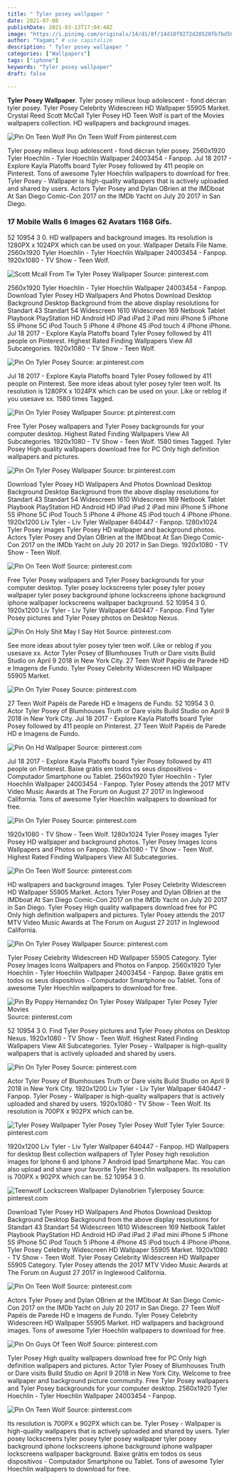 ```yaml
---
title: " Tyler posey wallpaper "
date: 2021-07-08
publishDate: 2021-03-13T17:04:48Z
image: "https://i.pinimg.com/originals/14/d1/8f/14d18f9272d28520fb7bd5096e645887.jpg"
author: "Yagami" # use capitalize
description: " Tyler posey wallpaper "
categories: ["Wallpapers"]
tags: ["iphone"]
keywords: "Tyler posey wallpaper"
draft: false

---
```



**Tyler Posey Wallpaper**. Tyler posey milieux loup adolescent - fond décran tyler posey. Tyler Posey Celebrity Widescreen HD Wallpaper 55905 Market. Crystal Reed Scott McCall Tyler Posey HD Teen Wolf is part of the Movies wallpapers collection. HD wallpapers and background images.

![Pin On Teen Wolf](https://i.pinimg.com/originals/e5/82/60/e58260955aa30a31d5293cde12b7463c.jpg "Pin On Teen Wolf")
Pin On Teen Wolf From pinterest.com


Tyler posey milieux loup adolescent - fond décran tyler posey. 2560x1920 Tyler Hoechlin - Tyler Hoechlin Wallpaper 24003454 - Fanpop. Jul 18 2017 - Explore Kayla Platoffs board Tyler Posey followed by 411 people on Pinterest. Tons of awesome Tyler Hoechlin wallpapers to download for free. Tyler Posey - Wallpaper is high-quality wallpapers that is actively uploaded and shared by users. Actors Tyler Posey and Dylan OBrien at the IMDboat At San Diego Comic-Con 2017 on the IMDb Yacht on July 20 2017 in San Diego.

### 17 Mobile Walls 6 Images 62 Avatars 1168 Gifs.

52 10954 3 0. HD wallpapers and background images. Its resolution is 1280PX x 1024PX which can be used on your. Wallpaper Details File Name. 2560x1920 Tyler Hoechlin - Tyler Hoechlin Wallpaper 24003454 - Fanpop. 1920x1080 - TV Show - Teen Wolf.


![Scott Mcall From Tw Tyler Posey Wallpaper](https://i.pinimg.com/originals/d1/a2/a8/d1a2a82e399f0d991b4a5aeac4bb2642.jpg "Scott Mcall From Tw Tyler Posey Wallpaper")
Source: pinterest.com

2560x1920 Tyler Hoechlin - Tyler Hoechlin Wallpaper 24003454 - Fanpop. Download Tyler Posey HD Wallpapers And Photos Download Desktop Background Desktop Background from the above display resolutions for Standart 43 Standart 54 Widescreen 1610 Widescreen 169 Netbook Tablet Playbook PlayStation HD Android HD iPad iPad 2 iPad mini iPhone 5 iPhone 5S iPhone 5C iPod Touch 5 iPhone 4 iPhone 4S iPod touch 4 iPhone iPhone. Jul 18 2017 - Explore Kayla Platoffs board Tyler Posey followed by 411 people on Pinterest. Highest Rated Finding Wallpapers View All Subcategories. 1920x1080 - TV Show - Teen Wolf.

![Pin On Tyler Posey](https://i.pinimg.com/originals/f3/1b/fa/f31bfaf1b76cb25394e2918e343f8802.png "Pin On Tyler Posey")
Source: ar.pinterest.com

Jul 18 2017 - Explore Kayla Platoffs board Tyler Posey followed by 411 people on Pinterest. See more ideas about tyler posey tyler teen wolf. Its resolution is 1280PX x 1024PX which can be used on your. Like or reblog if you usesave xx. 1580 times Tagged.

![Pin On Tyler Posey Wallpaper](https://i.pinimg.com/originals/b6/f7/af/b6f7af8516338a4ad9082088b758a8da.jpg "Pin On Tyler Posey Wallpaper")
Source: pt.pinterest.com

Free Tyler Posey wallpapers and Tyler Posey backgrounds for your computer desktop. Highest Rated Finding Wallpapers View All Subcategories. 1920x1080 - TV Show - Teen Wolf. 1580 times Tagged. Tyler Posey High quality wallpapers download free for PC Only high definition wallpapers and pictures.

![Pin On Tyler Posey Wallpaper](https://i.pinimg.com/originals/aa/16/dd/aa16dd6fd4cce2438a9d5964a6d26672.jpg "Pin On Tyler Posey Wallpaper")
Source: br.pinterest.com

Download Tyler Posey HD Wallpapers And Photos Download Desktop Background Desktop Background from the above display resolutions for Standart 43 Standart 54 Widescreen 1610 Widescreen 169 Netbook Tablet Playbook PlayStation HD Android HD iPad iPad 2 iPad mini iPhone 5 iPhone 5S iPhone 5C iPod Touch 5 iPhone 4 iPhone 4S iPod touch 4 iPhone iPhone. 1920x1200 Liv Tyler - Liv Tyler Wallpaper 640447 - Fanpop. 1280x1024 Tyler Posey images Tyler Posey HD wallpaper and background photos. Actors Tyler Posey and Dylan OBrien at the IMDboat At San Diego Comic-Con 2017 on the IMDb Yacht on July 20 2017 in San Diego. 1920x1080 - TV Show - Teen Wolf.

![Pin On Teen Wolf](https://i.pinimg.com/originals/f1/17/7b/f1177b51a8e5fb930437877aa16c6db1.jpg "Pin On Teen Wolf")
Source: pinterest.com

Free Tyler Posey wallpapers and Tyler Posey backgrounds for your computer desktop. Tyler posey lockscreens tyler posey tyler posey wallpaper tyler posey background iphone lockscreens iphone background iphone wallpaper lockscreens wallpaper background. 52 10954 3 0. 1920x1200 Liv Tyler - Liv Tyler Wallpaper 640447 - Fanpop. Find Tyler Posey pictures and Tyler Posey photos on Desktop Nexus.

![Pin On Holy Shit May I Say Hot](https://i.pinimg.com/originals/69/14/7f/69147f72f849b9dc7eef73a306c39b91.jpg "Pin On Holy Shit May I Say Hot")
Source: pinterest.com

See more ideas about tyler posey tyler teen wolf. Like or reblog if you usesave xx. Actor Tyler Posey of Blumhouses Truth or Dare visits Build Studio on April 9 2018 in New York City. 27 Teen Wolf Papéis de Parede HD e Imagens de Fundo. Tyler Posey Celebrity Widescreen HD Wallpaper 55905 Market.

![Pin On Tyler Posey](https://i.pinimg.com/originals/aa/61/97/aa6197e4a4ec6bd3bff566bc4f99459f.jpg "Pin On Tyler Posey")
Source: pinterest.com

27 Teen Wolf Papéis de Parede HD e Imagens de Fundo. 52 10954 3 0. Actor Tyler Posey of Blumhouses Truth or Dare visits Build Studio on April 9 2018 in New York City. Jul 18 2017 - Explore Kayla Platoffs board Tyler Posey followed by 411 people on Pinterest. 27 Teen Wolf Papéis de Parede HD e Imagens de Fundo.

![Pin On Hd Wallpaper](https://i.pinimg.com/originals/c7/96/21/c79621d422998abf455fda713de24b4f.png "Pin On Hd Wallpaper")
Source: pinterest.com

Jul 18 2017 - Explore Kayla Platoffs board Tyler Posey followed by 411 people on Pinterest. Baixe grátis em todos os seus dispositivos - Computador Smartphone ou Tablet. 2560x1920 Tyler Hoechlin - Tyler Hoechlin Wallpaper 24003454 - Fanpop. Tyler Posey attends the 2017 MTV Video Music Awards at The Forum on August 27 2017 in Inglewood California. Tons of awesome Tyler Hoechlin wallpapers to download for free.

![Pin On Tyler Posey](https://i.pinimg.com/originals/44/cc/aa/44ccaa462271d2f291908c677c8f556e.jpg "Pin On Tyler Posey")
Source: pinterest.com

1920x1080 - TV Show - Teen Wolf. 1280x1024 Tyler Posey images Tyler Posey HD wallpaper and background photos. Tyler Posey Images Icons Wallpapers and Photos on Fanpop. 1920x1080 - TV Show - Teen Wolf. Highest Rated Finding Wallpapers View All Subcategories.

![Pin On Teen Wolf](https://i.pinimg.com/474x/d9/7e/e3/d97ee3eb72f32c543a9367668940207c.jpg "Pin On Teen Wolf")
Source: pinterest.com

HD wallpapers and background images. Tyler Posey Celebrity Widescreen HD Wallpaper 55905 Market. Actors Tyler Posey and Dylan OBrien at the IMDboat At San Diego Comic-Con 2017 on the IMDb Yacht on July 20 2017 in San Diego. Tyler Posey High quality wallpapers download free for PC Only high definition wallpapers and pictures. Tyler Posey attends the 2017 MTV Video Music Awards at The Forum on August 27 2017 in Inglewood California.

![Pin On Tyler Posey Wallpaper](https://i.pinimg.com/originals/b3/f3/ef/b3f3efc6f85de08209a2c7df316a3529.jpg "Pin On Tyler Posey Wallpaper")
Source: pinterest.com

Tyler Posey Celebrity Widescreen HD Wallpaper 55905 Category. Tyler Posey Images Icons Wallpapers and Photos on Fanpop. 2560x1920 Tyler Hoechlin - Tyler Hoechlin Wallpaper 24003454 - Fanpop. Baixe grátis em todos os seus dispositivos - Computador Smartphone ou Tablet. Tons of awesome Tyler Hoechlin wallpapers to download for free.

![Pin By Poppy Hernandez On Tyler Posey Wallpaper Tyler Posey Tyler Movies](https://i.pinimg.com/originals/81/03/48/81034823715f7c698933edefb7b34860.jpg "Pin By Poppy Hernandez On Tyler Posey Wallpaper Tyler Posey Tyler Movies")
Source: pinterest.com

52 10954 3 0. Find Tyler Posey pictures and Tyler Posey photos on Desktop Nexus. 1920x1080 - TV Show - Teen Wolf. Highest Rated Finding Wallpapers View All Subcategories. Tyler Posey - Wallpaper is high-quality wallpapers that is actively uploaded and shared by users.

![Pin On Tyler Posey](https://i.pinimg.com/originals/35/eb/a6/35eba64231b2359525807e7d6f2d4831.jpg "Pin On Tyler Posey")
Source: pinterest.com

Actor Tyler Posey of Blumhouses Truth or Dare visits Build Studio on April 9 2018 in New York City. 1920x1200 Liv Tyler - Liv Tyler Wallpaper 640447 - Fanpop. Tyler Posey - Wallpaper is high-quality wallpapers that is actively uploaded and shared by users. 1920x1080 - TV Show - Teen Wolf. Its resolution is 700PX x 902PX which can be.

![Tyler Posey Wallpaper Tyler Posey Tyler Posey Wolf Tyler Tyler](https://i.pinimg.com/originals/49/2a/40/492a40f17c2eda3589a98cbaeec6614b.jpg "Tyler Posey Wallpaper Tyler Posey Tyler Posey Wolf Tyler Tyler")
Source: pinterest.com

1920x1200 Liv Tyler - Liv Tyler Wallpaper 640447 - Fanpop. HD Wallpapers for desktop Best collection wallpapers of Tyler Posey high resolution images for Iphone 6 and Iphone 7 Android Ipad Smartphone Mac. You can also upload and share your favorite Tyler Hoechlin wallpapers. Its resolution is 700PX x 902PX which can be. 52 10954 3 0.

![Teenwolf Lockscreen Wallpaper Dylanobrien Tylerposey](https://i.pinimg.com/originals/00/33/be/0033be363f586f6d7edf99c674d8dd93.jpg "Teenwolf Lockscreen Wallpaper Dylanobrien Tylerposey")
Source: pinterest.com

Download Tyler Posey HD Wallpapers And Photos Download Desktop Background Desktop Background from the above display resolutions for Standart 43 Standart 54 Widescreen 1610 Widescreen 169 Netbook Tablet Playbook PlayStation HD Android HD iPad iPad 2 iPad mini iPhone 5 iPhone 5S iPhone 5C iPod Touch 5 iPhone 4 iPhone 4S iPod touch 4 iPhone iPhone. Tyler Posey Celebrity Widescreen HD Wallpaper 55905 Market. 1920x1080 - TV Show - Teen Wolf. Tyler Posey Celebrity Widescreen HD Wallpaper 55905 Category. Tyler Posey attends the 2017 MTV Video Music Awards at The Forum on August 27 2017 in Inglewood California.

![Pin On Teen Wolf](https://i.pinimg.com/originals/e5/82/60/e58260955aa30a31d5293cde12b7463c.jpg "Pin On Teen Wolf")
Source: pinterest.com

Actors Tyler Posey and Dylan OBrien at the IMDboat At San Diego Comic-Con 2017 on the IMDb Yacht on July 20 2017 in San Diego. 27 Teen Wolf Papéis de Parede HD e Imagens de Fundo. Tyler Posey Celebrity Widescreen HD Wallpaper 55905 Market. HD wallpapers and background images. Tons of awesome Tyler Hoechlin wallpapers to download for free.

![Pin On Guys Of Teen Wolf](https://i.pinimg.com/originals/5e/6a/ea/5e6aeab21e16742cb15d47fd9f4f0ec0.jpg "Pin On Guys Of Teen Wolf")
Source: pinterest.com

Tyler Posey High quality wallpapers download free for PC Only high definition wallpapers and pictures. Actor Tyler Posey of Blumhouses Truth or Dare visits Build Studio on April 9 2018 in New York City. Welcome to free wallpaper and background picture community. Free Tyler Posey wallpapers and Tyler Posey backgrounds for your computer desktop. 2560x1920 Tyler Hoechlin - Tyler Hoechlin Wallpaper 24003454 - Fanpop.

![Pin On Teen Wolf](https://i.pinimg.com/originals/14/d1/8f/14d18f9272d28520fb7bd5096e645887.jpg "Pin On Teen Wolf")
Source: pinterest.com

Its resolution is 700PX x 902PX which can be. Tyler Posey - Wallpaper is high-quality wallpapers that is actively uploaded and shared by users. Tyler posey lockscreens tyler posey tyler posey wallpaper tyler posey background iphone lockscreens iphone background iphone wallpaper lockscreens wallpaper background. Baixe grátis em todos os seus dispositivos - Computador Smartphone ou Tablet. Tons of awesome Tyler Hoechlin wallpapers to download for free.

